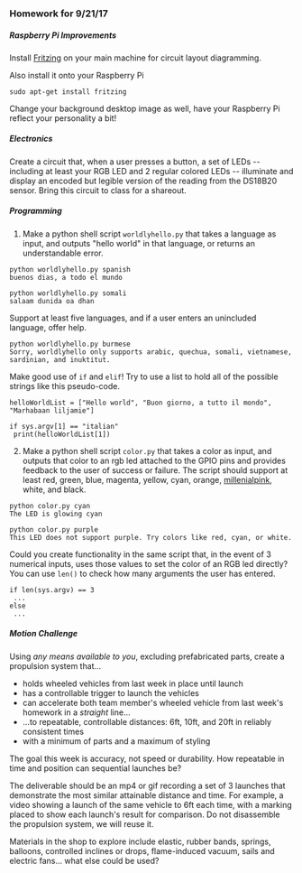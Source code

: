 ### Homework for 9/21/17

##### Raspberry Pi Improvements
Install [Fritzing](http://fritzing.org) on your main machine for circuit layout diagramming.

Also install it onto your Raspberry Pi

```
sudo apt-get install fritzing
```

Change your background desktop image as well, have your Raspberry Pi reflect your personality a bit!

##### Electronics
Create a circuit that, when a user presses a button, a set of LEDs -- including at least your RGB LED and 2 regular colored LEDs -- illuminate and display an encoded but legible version of the reading from the DS18B20 sensor.  Bring this circuit to class for a shareout.

##### Programming
1. Make a python shell script `worldlyhello.py` that takes a language as input, and outputs "hello world" in that language, or returns an understandable error.

```
python worldlyhello.py spanish
buenos dias, a todo el mundo
```

```
python worldlyhello.py somali
salaam dunida oa dhan
```

Support at least five languages, and if a user enters an unincluded language, offer help.

```
python worldlyhello.py burmese
Sorry, worldlyhello only supports arabic, quechua, somali, vietnamese, sardinian, and inuktitut.
```

Make good use of `if` and `elif`! Try to use a list to hold all of the possible strings like this pseudo-code.

```
helloWorldList = ["Hello world", "Buon giorno, a tutto il mondo", "Marhabaan liljamie"]

if sys.argv[1] == "italian"
 print(helloWorldList[1])
```

2. Make a python shell script `color.py` that takes a color as input, and outputs that color to an rgb led attached to the GPIO pins and provides feedback to the user of success or failure. The script should support at least red, green, blue, magenta, yellow, cyan, orange, [millenialpink](https://www.theguardian.com/artanddesign/shortcuts/2017/mar/22/millennial-pink-is-the-colour-of-now-but-what-exactly-is-it), white, and black.

```
python color.py cyan
The LED is glowing cyan

python color.py purple
This LED does not support purple. Try colors like red, cyan, or white.
```

Could you create functionality in the same script that, in the event of 3 numerical inputs, uses those values to set the color of an RGB led directly? You can use `len()` to check how many arguments the user has entered.

```
if len(sys.argv) == 3
 ...
else
 ...
```

##### Motion Challenge

Using *any means available to you*, excluding prefabricated parts, create a propulsion system that...

- holds wheeled vehicles from last week in place until launch
- has a controllable trigger to launch the vehicles
- can accelerate both team member's wheeled vehicle from last week's homework in a *straight* line...
- ...to repeatable, controllable distances: 6ft, 10ft, and 20ft in reliably consistent times
- with a minimum of parts and a maximum of styling

The goal this week is accuracy, not speed or durability. How repeatable in time and position can sequential launches be? 

The deliverable should be an mp4 or gif recording a set of 3 launches that demonstrate the most similar attainable distance and time. For example, a video showing a launch of the same vehicle to 6ft each time, with a marking placed to show each launch's result for comparison. Do not disassemble the propulsion system, we will reuse it. 

Materials in the shop to explore include elastic, rubber bands, springs, balloons, controlled inclines or drops, flame-induced vacuum, sails and electric fans... what else could be used?
